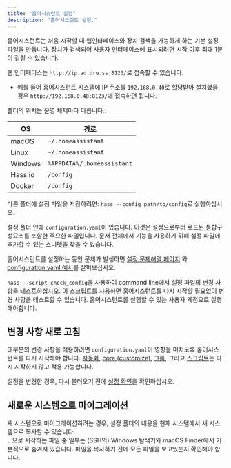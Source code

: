 ```yaml
---
title: "홈어시스턴트 설정"
description: "홈어시스턴트 설정."
---
```


홈어시스턴트는 처음 시작할 때 웹인터페이스와 장치 검색을 가능하게 하는 기본 설정 파일을 만듭니다. 장치가 검색되어 사용자 인터페이스에 표시되려면 시작 이후 최대 1분이 걸릴 수 있습니다.


웹 인터페이스는 `http://ip.ad.dre.ss:8123/`로 접속할 수 있습니다.
- 예를 들어 홈어시스턴트 시스템에 IP 주소를 `192.168.0.40`로 할당받아 설치했을 경우 `http://192.168.0.40:8123/`에 접속하면 됩니다.

폴더의 위치는 운영 체제마다 다릅니다.:

| OS | 경로 |
| -- | ---- |
| macOS | `~/.homeassistant` |
| Linux | `~/.homeassistant` |
| Windows | `%APPDATA%/.homeassistant` |
| Hass.io | `/config` |
| Docker | `/config` |

다른 폴더에 설정 파일을 저장하려면: `hass --config path/to/config`로 실행하십시오.

설정 폴더 안에 `configuration.yaml`이 있습니다. 이것은 설정으로부터 로드된 통합구성요소를 포함한 주요한 파일입니다. 문서 전체에서 기능을 사용하기 위해 설정 파일에 추가할 수 있는 스니펫을 찾을 수 있습니다.

홈어시스턴트를 설정하는 동안 문제가 발생하면  [설정 문제해결 페이지](/getting-started/troubleshooting-configuration/) 와 [configuration.yaml 예시](/cookbook/#example-configurationyaml)를 살펴보십시오.

<div class='note tip'>

  `hass --script check_config`을 사용하여 command line에서 설정 파일의 변경 사항을 테스트하십시오. 이 스크립트를 사용하면 홈어시스턴트를 다시 시작할 필요없이 변경 사항을 테스트할 수 있습니다. 홈어시스턴트를 실행할 수 있는 사용자 계정으로 실행해야합니다.

</div>

## 변경 사항 새로 고침

대부분의 변경 사항을 적용하려면 `configuration.yaml`이 영향을 미치도록 홈어시스턴트를 다시 시작해야 합니다. 
[자동화](/docs/automation/), [core (customize)](/docs/configuration/customizing-devices/), [그룹](/integrations/group/), 그리고 [스크립트](/integrations/script/)는 다시 시작하지 않고 적용 가능합니다. 

<div class='note warning'>

설정을 변경한 경우, 다시 불러오기 전에 [설정 확인](/docs/configuration/troubleshooting/#problems-with-the-configuration)을 확인하십시오. 
</div>

## 새로운 시스템으로 마이그레이션

새 시스템으로 마이그레이션하려는 경우, 설정 폴더의 내용을 현재 시스템에서 새 시스템으로 복사할 수 있습니다.  
`.` 으로 시작하는 파일 중 일부는 (SSH의) Windows 탐색기와 macOS Finder에서 기본적으로 숨겨져 있습니다. 파일을 복사하기 전에 모든 파일을 보고있는지 확인해야 합니다.
